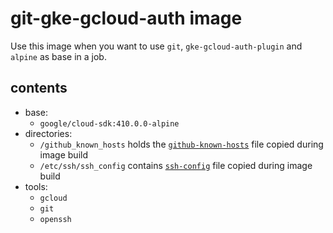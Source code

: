 # git-gke-gcloud-auth image

Use this image when you want to use `git`, `gke-gcloud-auth-plugin` and `alpine` as base in a job.

## contents

- base:
  - `google/cloud-sdk:410.0.0-alpine`
- directories:
  - `/github_known_hosts` holds the [`github-known-hosts`](/images/git/github-known-hosts) file copied during image build
  - `/etc/ssh/ssh_config` contains [`ssh-config`](/images/git/ssh-config) file copied during image build
- tools:
  - `gcloud`
  - `git`
  - `openssh`
